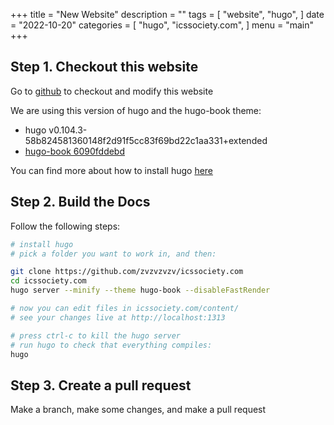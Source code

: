 +++
title = "New Website"
description = ""
tags = [
    "website",
    "hugo",
]
date = "2022-10-20"
categories = [
    "hugo",
    "icssociety.com",
]
menu = "main"
+++

## Step 1. Checkout this website

Go to [github](https://github.com/zvzvzvzv/icssociety.com) to checkout and modify this website

We are using this version of hugo and the hugo-book theme:

* hugo v0.104.3-58b824581360148f2d91f5cc83f69bd22c1aa331+extended
* [hugo-book 6090fddebd](https://github.com/alex-shpak/hugo-book/tree/6090fddebdf7272995c9cef36edf0cff61e261b9)

You can find more about how to install hugo [here](https://gohugo.io/getting-started/installing/)

## Step 2. Build the Docs

Follow the following steps:
```bash
# install hugo
# pick a folder you want to work in, and then:

git clone https://github.com/zvzvzvzv/icssociety.com
cd icssociety.com
hugo server --minify --theme hugo-book --disableFastRender

# now you can edit files in icssociety.com/content/
# see your changes live at http://localhost:1313

# press ctrl-c to kill the hugo server
# run hugo to check that everything compiles:
hugo
```

## Step 3. Create a pull request

Make a branch, make some changes, and make a pull request
